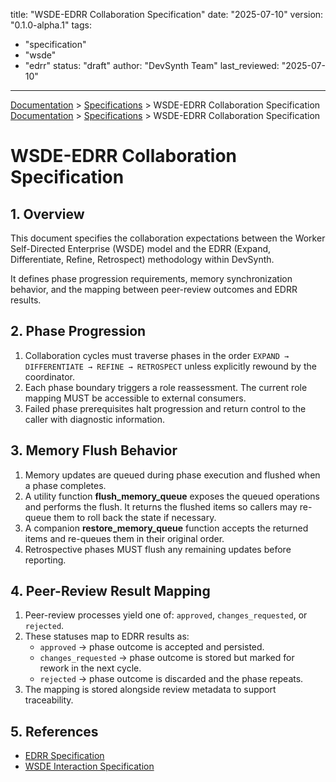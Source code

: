 
title: "WSDE-EDRR Collaboration Specification"
date: "2025-07-10"
version: "0.1.0-alpha.1"
tags:
  - "specification"
  - "wsde"
  - "edrr"
status: "draft"
author: "DevSynth Team"
last_reviewed: "2025-07-10"
---
<div class="breadcrumbs">
<a href="../index.md">Documentation</a> &gt; <a href="index.md">Specifications</a> &gt; WSDE-EDRR Collaboration Specification
</div>

<div class="breadcrumbs">
<a href="../index.md">Documentation</a> &gt; <a href="index.md">Specifications</a> &gt; WSDE-EDRR Collaboration Specification
</div>

# WSDE-EDRR Collaboration Specification

## 1. Overview

This document specifies the collaboration expectations between the Worker Self-Directed Enterprise (WSDE) model and the EDRR
(Expand, Differentiate, Refine, Retrospect) methodology within DevSynth.

It defines phase progression requirements, memory synchronization behavior, and the mapping between peer-review outcomes and
EDRR results.

## 2. Phase Progression

1. Collaboration cycles must traverse phases in the order `EXPAND → DIFFERENTIATE → REFINE → RETROSPECT` unless explicitly
   rewound by the coordinator.
2. Each phase boundary triggers a role reassessment. The current role mapping MUST be accessible to external consumers.
3. Failed phase prerequisites halt progression and return control to the caller with diagnostic information.

## 3. Memory Flush Behavior

1. Memory updates are queued during phase execution and flushed when a phase completes.
2. A utility function **flush_memory_queue** exposes the queued operations and performs the flush. It returns the flushed items
   so callers may re-queue them to roll back the state if necessary.
3. A companion **restore_memory_queue** function accepts the returned items and re-queues them in their original order.
4. Retrospective phases MUST flush any remaining updates before reporting.

## 4. Peer-Review Result Mapping

1. Peer-review processes yield one of: `approved`, `changes_requested`, or `rejected`.
2. These statuses map to EDRR results as:
   - `approved` → phase outcome is accepted and persisted.
   - `changes_requested` → phase outcome is stored but marked for rework in the next cycle.
   - `rejected` → phase outcome is discarded and the phase repeats.
3. The mapping is stored alongside review metadata to support traceability.

## 5. References

- [EDRR Specification](edrr_cycle_specification.md)
- [WSDE Interaction Specification](wsde_interaction_specification.md)
